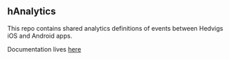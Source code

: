 ## hAnalytics

This repo contains shared analytics definitions of events between Hedvigs iOS and Android apps.

Documentation lives [here](https://hedviginsurance.github.io/hAnalytics/)
